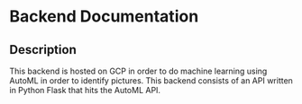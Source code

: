 # Backend Documentation
## Description
This backend is hosted on GCP in order to do machine learning using AutoML in order to identify pictures. This backend consists of an API written in Python Flask that hits the AutoML API.
